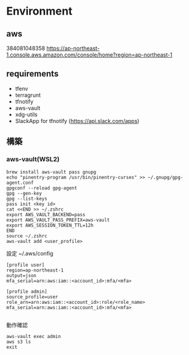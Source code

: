 # Environment

## aws
384081048358
https://ap-northeast-1.console.aws.amazon.com/console/home?region=ap-northeast-1

## requirements

- tfenv
- terragrunt
- tfnotify
- aws-vault
- xdg-utils
- SlackApp for tfnotify (https://api.slack.com/apps)

## 構築

### aws-vault(WSL2)



```
brew install aws-vault pass gnupg
echo "pinentry-program /usr/bin/pinentry-curses" >> ~/.gnupg/gpg-agent.conf
gpgconf --reload gpg-agent
gpg --gen-key
gpg --list-keys
pass init <key id>
cat <<END >> ~/.zshrc
export AWS_VAULT_BACKEND=pass
export AWS_VAULT_PASS_PREFIX=aws-vault
export AWS_SESSION_TOKEN_TTL=12h
END
source ~/.zshrc
aws-vault add <user_profile>
```

設定
~/.aws/config
```
[profile user]
region=ap-northeast-1
output=json
mfa_serial=arn:aws:iam::<account_id>:mfa/<mfa>

[profile admin]
source_profile=user
role_arn=arn:aws:iam::<account_id>:role/<role_name>
mfa_serial=arn:aws:iam::<account_id>:mfa/<mfa>
```

```
```

動作確認
```
aws-vault exec admin
aws s3 ls
exit
```
